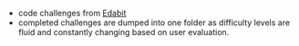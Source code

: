 + code challenges from [Edabit](https://edabit.com)
+ completed challenges are dumped into one folder as difficulty levels are fluid and constantly changing based on user evaluation.